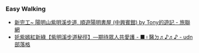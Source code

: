 ### Easy Walking

- [新完工\~ 陽明山紫明溪步道, 順遊陽明書屋 (中興賓館) by Tony的遊記 - 旅聯網](https://www.waytogo.cc/page/86859)
- [奼紫嫣紅新綠【紫明溪步道秘徑】—期待眾人共愛護 - ■♀醫ㄉ♬♪♬♪ - udn部落格](https://blog.udn.com/albertineproust/178060811)



